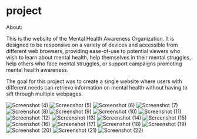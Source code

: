 # project
About:

This is the website of the Mental Health Awareness Organization. It is designed to be responsive on a variety of devices and accessible from different web browsers, providing ease-of-use to 
potential viewers who wish to learn about mental health, help themselves in their mental struggles, help others who face mental struggles, or support campaigns promoting mental health 
awareness.

The goal for this project was to create a single website where users with different needs can retrieve information on mental health without having to sift through multiple webpages. 


![Screenshot (4)](https://user-images.githubusercontent.com/91194283/188323564-e3f35dc9-7339-433b-8383-51e9a45ae804.png)
![Screenshot (5)](https://user-images.githubusercontent.com/91194283/188323569-25a1ff05-b898-4e8c-92b3-f8d0f8ee01c4.png)
![Screenshot (6)](https://user-images.githubusercontent.com/91194283/188323574-6c65e0ee-bcbf-4996-906d-cc58a0d2fcf5.png)
![Screenshot (7)](https://user-images.githubusercontent.com/91194283/188323578-1eb6c25d-d19d-401a-8342-8151edb8ac4f.png)
![Screenshot (8)](https://user-images.githubusercontent.com/91194283/188323580-9fd34f60-f42a-4976-a9ef-81e964ba3a61.png)
![Screenshot (9)](https://user-images.githubusercontent.com/91194283/188323590-2e658704-82d3-4e3d-9b37-c5ff40806998.png)
![Screenshot (10)](https://user-images.githubusercontent.com/91194283/188323600-6859566f-9122-4737-8615-5370ce36eb77.png)
![Screenshot (11)](https://user-images.githubusercontent.com/91194283/188323603-a093f294-4b4c-4aba-a734-0c5602184cb3.png)
![Screenshot (12)](https://user-images.githubusercontent.com/91194283/188323607-4f540856-ae28-43e7-8655-56429a7cf8d6.png)
![Screenshot (13)](https://user-images.githubusercontent.com/91194283/188323617-f89cea15-e849-4063-ab58-ea5aba7a646c.png)
![Screenshot (14)](https://user-images.githubusercontent.com/91194283/188323624-2bc192cf-73f0-493c-949f-5f834acf938d.png)
![Screenshot (15)](https://user-images.githubusercontent.com/91194283/188323629-b50ad13a-3a68-4c1d-b245-990bf5b21b80.png)
![Screenshot (16)](https://user-images.githubusercontent.com/91194283/188323631-9b30552f-fb54-49e6-bec6-4a1c9f09c65f.png)
![Screenshot (17)](https://user-images.githubusercontent.com/91194283/188323633-912f8cf3-6c1d-40a5-98ac-f5e800f9d8bf.png)
![Screenshot (18)](https://user-images.githubusercontent.com/91194283/188323638-7ea76af1-ef66-4b78-95d5-d7d1cd172e4e.png)
![Screenshot (19)](https://user-images.githubusercontent.com/91194283/188323650-e7d0c6b5-58ad-4f5d-b12f-720d2fafa529.png)
![Screenshot (20)](https://user-images.githubusercontent.com/91194283/188323665-e2e4d0e4-1cbb-4ee7-8df5-ee98c5e9f1e8.png)
![Screenshot (21)](https://user-images.githubusercontent.com/91194283/188323667-e48993e4-a2dd-4e19-821b-8f20c2f663e6.png)
![Screenshot (22)](https://user-images.githubusercontent.com/91194283/188323674-fb813f7e-16a3-42f9-ae3d-cf0aee1b0ed9.png)
